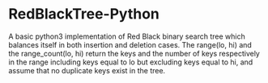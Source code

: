 # RedBlackTree-Python
A basic python3 implementation of Red Black binary search tree which balances itself in both insertion and deletion cases.
The range(lo, hi) and the range_count(lo, hi) return the keys and the number of keys respectively in the range including keys equal to lo but excluding keys equal to hi, and assume that no duplicate keys exist in the tree. 
